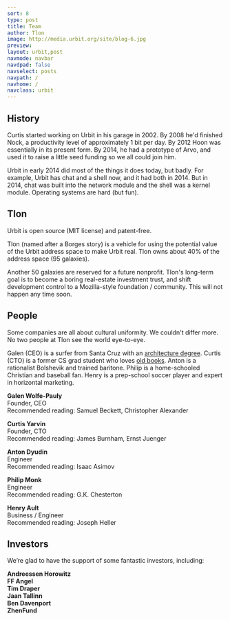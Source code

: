 ```yaml
---
sort: 8
type: post
title: Team
author: Tlon
image: http://media.urbit.org/site/blog-6.jpg
preview:  
layout: urbit,post
navmode: navbar
navdpad: false
navselect: posts
navpath: /
navhome: /
navclass: urbit
---
```


## History

Curtis started working on Urbit in his garage in 2002.  By 2008 he'd
finished Nock, a productivity level of approximately 1 bit per day.
By 2012 Hoon was essentially in its present form.  By 2014, he had a 
prototype of Arvo, and used it to raise a little seed funding so we 
all could join him.

Urbit in early 2014 did most of the things it does today, but
badly.  For example, Urbit has chat and a shell now, and it had
both in 2014.  But in 2014, chat was built into the network
module and the shell was a kernel module.  Operating systems are
hard (but fun).

## Tlon

Urbit is open source (MIT license) and patent-free.

Tlon (named after a Borges story) is a vehicle for using the
potential value of the Urbit address space to make Urbit real.
Tlon owns about 40% of the address space (95 galaxies).

Another 50 galaxies are reserved for a future nonprofit.  Tlon's
long-term goal is to become a boring real-estate investment
trust, and shift development control to a Mozilla-style
foundation / community.  This will not happen any time soon.

## People

Some companies are all about cultural uniformity.  We couldn't
differ more.  No two people at Tlon see the world eye-to-eye.

Galen (CEO) is a surfer from Santa Cruz with an [architecture
degree](http://cooper.edu). Curtis (CTO) is a former CS grad student
who loves [old
books](https://books.google.com/books/about/The_True_History_of_the_American_Revolut.html?id=SZccAAAAMAAJ).
Anton is a rationalist Bolshevik and trained baritone.  Philip is
a home-schooled Christian and baseball fan.  Henry is a
prep-school soccer player and expert in horizontal marketing.

**Galen Wolfe-Pauly** <br />
Founder, CEO<br />
Recommended reading: Samuel Beckett, Christopher Alexander

**Curtis Yarvin** <br />
Founder, CTO<br />
Recommended reading: James Burnham, Ernst Juenger

**Anton Dyudin** <br />
Engineer<br />
Recommended reading: Isaac Asimov

**Philip Monk** <br />
Engineer<br />
Recommended reading: G.K. Chesterton

**Henry Ault** <br />
Business / Engineer<br />
Recommended reading: Joseph Heller

## Investors

We’re glad to have the support of some fantastic investors, including:

**Andreessen Horowitz** <br />
**FF Angel** <br />
**Tim Draper** <br />
**Jaan Tallinn** <br />
**Ben Davenport** <br />
**ZhenFund**
